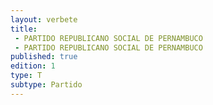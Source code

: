 ```yaml
---
layout: verbete
title:
 - PARTIDO REPUBLICANO SOCIAL DE PERNAMBUCO
 - PARTIDO REPUBLICANO SOCIAL DE PERNAMBUCO
published: true
edition: 1  
type: T
subtype: Partido
---
```


